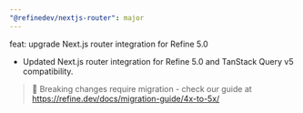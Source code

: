 ```yaml
---
"@refinedev/nextjs-router": major
---
```


feat: upgrade Next.js router integration for Refine 5.0

- Updated Next.js router integration for Refine 5.0 and TanStack Query v5 compatibility.

> 🚨 Breaking changes require migration - check our guide at https://refine.dev/docs/migration-guide/4x-to-5x/

